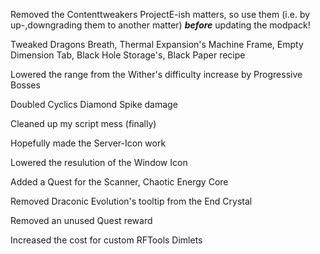 
Removed the Contenttweakers ProjectE-ish matters, so use them (i.e. by up-,downgrading them to another matter) ___before___ updating the modpack!

Tweaked Dragons Breath, Thermal Expansion's Machine Frame, Empty Dimension Tab, Black Hole Storage's, Black Paper recipe

Lowered the range from the Wither's difficulty increase by Progressive Bosses

Doubled Cyclics Diamond Spike damage

Cleaned up my script mess (finally)

Hopefully made the Server-Icon work

Lowered the resulution of the Window Icon

Added a Quest for the Scanner, Chaotic Energy Core

Removed Draconic Evolution's tooltip from the End Crystal

Removed an unused Quest reward

Increased the cost for custom RFTools Dimlets
